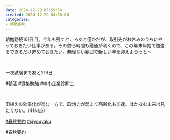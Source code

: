 ```yaml
---
date: 2024-12-29 05:59:54
created: 2024-12-29 04:56:04
categories:
- 朝勉春秋
---
```


朝勉勤続161日目。今年も残すところあと僅かだが、取引先がお休みのうちにやっておきたい仕事がある。その傍ら時間も融通が利くので、この年末年始で勉強をできるだけ進めておきたい。無理ない範囲で新しい年を迎えようっと〜

<br>

一次試験まであと216日

#朝活 #資格勉強 #中小企業診断士

<br>

田植えの効率化が進む一方で、政治力が弱まり高齢化も加速。はかなむ未来は見たくない。（41句点）

[#春秋要約](https://x.com/hashtag/%E6%98%A5%E7%A7%8B%E8%A6%81%E7%B4%84?src=hashtag_click) [#sjyouyaku](https://x.com/hashtag/sjyouyaku?src=hashtag_click)

#春秋要約